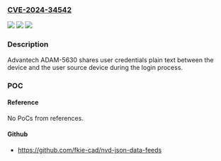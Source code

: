 ### [CVE-2024-34542](https://cve.mitre.org/cgi-bin/cvename.cgi?name=CVE-2024-34542)
![](https://img.shields.io/static/v1?label=Product&message=ADAM-5630&color=blue)
![](https://img.shields.io/static/v1?label=Version&message=0%3C%20v2.5.2%20&color=brighgreen)
![](https://img.shields.io/static/v1?label=Vulnerability&message=CWE-261&color=brighgreen)

### Description

Advantech ADAM-5630 shares user credentials plain text between the device and the user source device during the login process.

### POC

#### Reference
No PoCs from references.

#### Github
- https://github.com/fkie-cad/nvd-json-data-feeds


